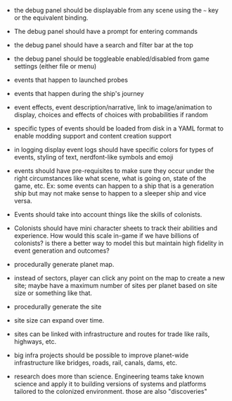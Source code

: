 - the debug panel should be displayable from any scene using the `~` key or the equivalent binding.
- The debug panel should have a prompt for entering commands
- the debug panel should have a search and filter bar at the top
- the debug panel should be toggleable enabled/disabled from game settings (either file or menu)

- events that happen to launched probes

- events that happen during the ship's journey

- event effects, event description/narrative, link to image/animation to display, choices and effects of choices with probabilities if random

- specific types of events should be loaded from disk in a YAML format to enable modding support and content creation support

- in logging display event logs should have specific colors for types of events, styling of text, nerdfont-like symbols and emoji

- events should have pre-requisites to make sure they occur under the right circumstances like what scene, what is going on, state of the game, etc. Ex: some events can happen to a ship that is a generation ship but may not make sense to happen to a sleeper ship and vice versa.

- Events should take into account things like the skills of colonists. 

- Colonists should have mini character sheets to track their abilities and experience. How would this scale in-game if we have billions of colonists? is there a better way to model this but maintain high fidelity in event generation and outcomes?

- procedurally generate planet map. 
- instead of sectors, player can click any point on the map to create a new site; maybe have a maximum number of sites per planet based on site size or something like that.
- procedurally generate the site
- site size can expand over time.
- sites can be linked with infrastructure and routes for trade like rails, highways, etc.

- big infra projects should be possible to improve planet-wide infrastructure like bridges, roads, rail, canals, dams, etc.

- research does more than science. Engineering teams take known science and apply it to building versions of systems and platforms tailored to the colonized environment. those are also "discoveries"

